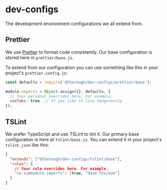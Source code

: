# dev-configs

The development environment configurations we all extend from.

## Prettier

We use [Prettier](https://github.com/prettier/prettier) to format code consistently. Our base configuration is stored here in `prettier/base.js`.

To extend from our configuration you can use something like this in your project's `prettier.config.js`:

```js
const defaults = require('@thorough/dev-configs/prettier/base');

module.exports = Object.assign({}, defaults, {
  // Your personal overrides here. For example:
  useTabs: true  // If you like to live dangerously.
});
```

## TSLint

We prefer TypeScript and use TSLint to lint it. Our primary base configuration is here at `tslint/base.js`. You can extend it in your project's `tslint.json` like this:

```json
{
  "extends": ["@thorough/dev-configs/tslint/base"],
  "rules": {
    // Your rule overrides here. For example:
    "no-submodule-imports": [true, "date-fns/esm"]
  }
}
```
